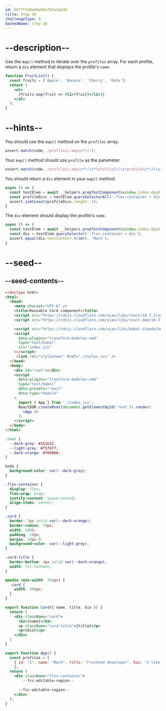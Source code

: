 ```yaml
---
id: 6877ffd8e0da9de783a1abdd
title: Step 10
challengeType: 0
dashedName: step-10
---
```


# --description--

Use the `map()` method to iterate over the `profiles` array. For each profile, return a `div` element that displays the profile's `name`.

```jsx
function FruitList() {
  const fruits = ['Apple', 'Banana', 'Cherry', 'Date'];
  return (
    <ul>
      {fruits.map(fruit => <li>{fruit}</li>)}
    </ul>
  );
}
```

# --hints--

You should use the `map()` method on the `profiles` array.

```js
assert.match(code, /profiles\.map\s*\(/);
```

Your `map()` method should use `profile` as the parameter.

```js
assert.match(code, /profiles\.map\s*\(\s*(profile|\(\s*profile\s*\))\s*=>/);
```

You should return a `div` element in your `map()` method.

```js
async () => {
  const testElem = await __helpers.prepTestComponent(window.index.App);
  const profileDivs = testElem.querySelectorAll('.flex-container > div');
  assert.isAtLeast(profileDivs.length, 1);
}
```

The `div` element should display the profile's `name`.

```js
async () => {
  const testElem = await __helpers.prepTestComponent(window.index.App);
  const div = testElem.querySelector('.flex-container > div');
  assert.equal(div.textContent.trim(), 'Mark');
}
```

# --seed--

## --seed-contents--

```html
<!doctype html>
<html>
  <head>
    <meta charset="UTF-8" />
    <title>Reusable Card component</title>
    <script src="https://cdnjs.cloudflare.com/ajax/libs/react/18.3.1/umd/react.development.js"></script>
    <script src="https://cdnjs.cloudflare.com/ajax/libs/react-dom/18.3.1/umd/react-dom.development.js"></script>

    <script src="https://cdnjs.cloudflare.com/ajax/libs/babel-standalone/7.26.3/babel.min.js"></script>
    <script
      data-plugins="transform-modules-umd"
      type="text/babel"
      src="index.jsx"
    ></script>
     <link rel="stylesheet" href="./styles.css" />
  </head>
  <body>
    <div id="root"></div>
    <script
      data-plugins="transform-modules-umd"
      type="text/babel"
      data-presets="react"
      data-type="module"
    >
      import { App } from './index.jsx';
      ReactDOM.createRoot(document.getElementById('root')).render(
        <App />
      );
    </script>
  </body>
</html>
```

```css
:root {
  --dark-grey: #1b1b32;
  --light-grey: #f5f6f7;
  --dark-orange: #f89808;
}

body {
  background-color: var(--dark-grey);
}

.flex-container {
  display: flex;
  flex-wrap: wrap;
  justify-content: space-around;
  align-items: center;
}

.card {
  border: 5px solid var(--dark-orange);
  border-radius: 10px;
  width: 100%;
  padding: 20px;
  margin: 10px 0;
  background-color: var(--light-grey);
}

.card-title {
  border-bottom: 4px solid var(--dark-orange);
  width: fit-content;
}

@media (min-width: 768px) {
  .card {
    width: 300px;
  }
}
```

```jsx
export function Card({ name, title, bio }) {
  return (
    <div className="card">
      <h2>{name}</h2>
      <p className="card-title">{title}</p>
      <p>{bio}</p>
    </div>
  )
}

export function App() {
  const profiles = [
  	{ id: "1", name: "Mark", title: "Frontend developer", bio: "I like to work with different frontend technologies and play video games." }
	];
  return (
    <div className="flex-container">
    	--fcc-editable-region--
      
      --fcc-editable-region--
    </div>
  );
}
```
